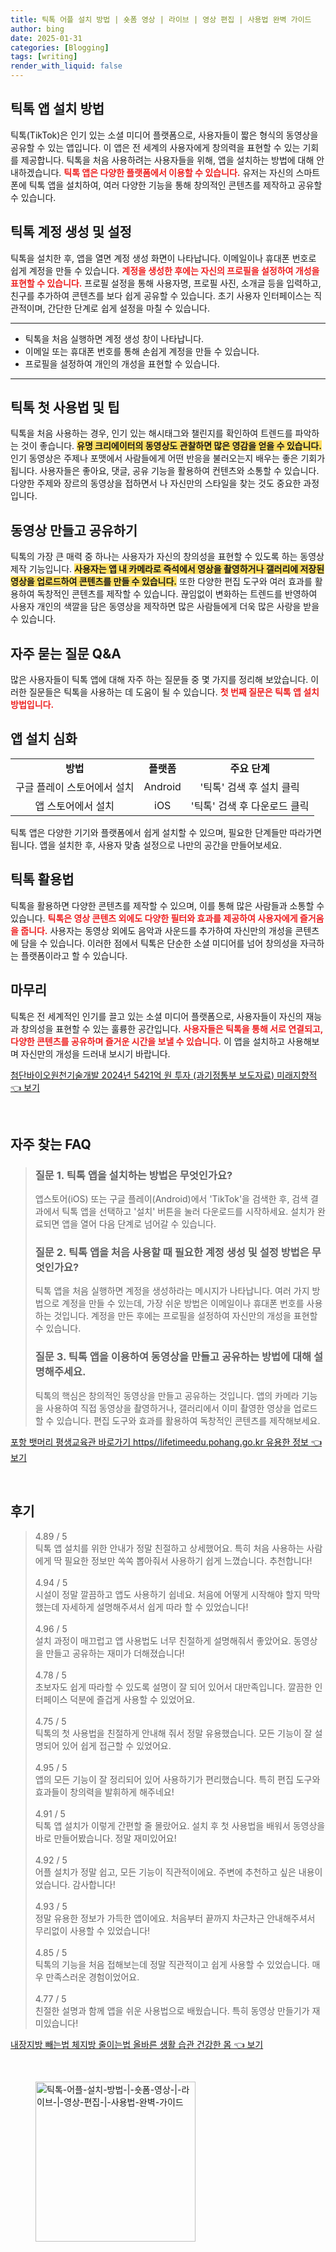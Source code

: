 ```yaml
---
title: 틱톡 어플 설치 방법 | 숏폼 영상 | 라이브 | 영상 편집 | 사용법 완벽 가이드
author: bing
date: 2025-01-31
categories: [Blogging]
tags: [writing]
render_with_liquid: false
---
```



<h2 id='틱톡 앱 설치 방법'>틱톡 앱 설치 방법</h2>

<p>틱톡(TikTok)은 인기 있는 소셜 미디어 플랫폼으로, 사용자들이 짧은 형식의 동영상을 공유할 수 있는 앱입니다. 이 앱은 전 세계의 사용자에게 창의력을 표현할 수 있는 기회를 제공합니다. 틱톡을 처음 사용하려는 사용자들을 위해, 앱을 설치하는 방법에 대해 안내하겠습니다. <b><span style="color: #ee2323;">틱톡 앱은 다양한 플랫폼에서 이용할 수 있습니다.</span></b> 유저는 자신의 스마트폰에 틱톡 앱을 설치하여, 여러 다양한 기능을 통해 창의적인 콘텐츠를 제작하고 공유할 수 있습니다.</p>

<h2 id='틱톡 계정 생성 및 설정'>틱톡 계정 생성 및 설정</h2>

<p>틱톡을 설치한 후, 앱을 열면 계정 생성 화면이 나타납니다. 이메일이나 휴대폰 번호로 쉽게 계정을 만들 수 있습니다. <b><span style="color: #ee2323;">계정을 생성한 후에는 자신의 프로필을 설정하여 개성을 표현할 수 있습니다.</span></b> 프로필 설정을 통해 사용자명, 프로필 사진, 소개글 등을 입력하고, 친구를 추가하여 콘텐츠를 보다 쉽게 공유할 수 있습니다. 초기 사용자 인터페이스는 직관적이며, 간단한 단계로 쉽게 설정을 마칠 수 있습니다.</p>

<hr />

<ul>
    <li>틱톡을 처음 실행하면 계정 생성 창이 나타납니다.</li>
    <li>이메일 또는 휴대폰 번호를 통해 손쉽게 계정을 만들 수 있습니다.</li>
    <li>프로필을 설정하여 개인의 개성을 표현할 수 있습니다.</li>
</ul>

<hr />

<h2 id='틱톡 첫 사용법 및 팁'>틱톡 첫 사용법 및 팁</h2>

<p>틱톡을 처음 사용하는 경우, 인기 있는 해시태그와 챌린지를 확인하여 트렌드를 파악하는 것이 좋습니다. <b><span style="background-color: #ffe066;">유명 크리에이터의 동영상도 관찰하면 많은 영감을 얻을 수 있습니다.</span></b> 인기 동영상은 주제나 포맷에서 사람들에게 어떤 반응을 불러오는지 배우는 좋은 기회가 됩니다. 사용자들은 좋아요, 댓글, 공유 기능을 활용하여 컨텐츠와 소통할 수 있습니다. 다양한 주제와 장르의 동영상을 접하면서 나 자신만의 스타일을 찾는 것도 중요한 과정입니다.</p>

<h2 id='동영상 만들고 공유하기'>동영상 만들고 공유하기</h2>

<p>틱톡의 가장 큰 매력 중 하나는 사용자가 자신의 창의성을 표현할 수 있도록 하는 동영상 제작 기능입니다. <b><span style="background-color: #ffe066;">사용자는 앱 내 카메라로 즉석에서 영상을 촬영하거나 갤러리에 저장된 영상을 업로드하여 콘텐츠를 만들 수 있습니다.</span></b> 또한 다양한 편집 도구와 여러 효과를 활용하여 독창적인 콘텐츠를 제작할 수 있습니다. 끊임없이 변화하는 트렌드를 반영하여 사용자 개인의 색깔을 담은 동영상을 제작하면 많은 사람들에게 더욱 많은 사랑을 받을 수 있습니다.</p>

<h2 id='자주 묻는 질문 Q&A'>자주 묻는 질문 Q&A</h2>

<p>많은 사용자들이 틱톡 앱에 대해 자주 하는 질문들 중 몇 가지를 정리해 보았습니다. 이러한 질문들은 틱톡을 사용하는 데 도움이 될 수 있습니다. <b><span style="color: #ee2323;">첫 번째 질문은 틱톡 앱 설치 방법입니다.</span></b></p>

<h2 id='앱 설치 심화'>앱 설치 심화</h2>

<table>
    <tr>
        <td style="text-align: center; height: 17px;"><b>방법</b></td>
        <td style="text-align: center; height: 17px;"><b>플랫폼</b></td>
        <td style="text-align: center; height: 17px;"><b>주요 단계</b></td>
    </tr>
    <tr>
        <td style="text-align: center; height: 17px;">구글 플레이 스토어에서 설치</td>
        <td style="text-align: center; height: 17px;">Android</td>
        <td style="text-align: center; height: 17px;">'틱톡' 검색 후 설치 클릭</td>
    </tr>
    <tr>
        <td style="text-align: center; height: 17px;">앱 스토어에서 설치</td>
        <td style="text-align: center; height: 17px;">iOS</td>
        <td style="text-align: center; height: 17px;">'틱톡' 검색 후 다운로드 클릭</td>
    </tr>
</table>

<p>틱톡 앱은 다양한 기기와 플랫폼에서 쉽게 설치할 수 있으며, 필요한 단계들만 따라가면 됩니다. 앱을 설치한 후, 사용자 맞춤 설정으로 나만의 공간을 만들어보세요.</p>

<h2 id='틱톡 활용법'>틱톡 활용법</h2>

<p>틱톡을 활용하면 다양한 콘텐츠를 제작할 수 있으며, 이를 통해 많은 사람들과 소통할 수 있습니다. <b><span style="color: #ee2323;">틱톡은 영상 콘텐츠 외에도 다양한 필터와 효과를 제공하여 사용자에게 즐거움을 줍니다.</span></b> 사용자는 동영상 외에도 음악과 사운드를 추가하여 자신만의 개성을 콘텐츠에 담을 수 있습니다. 이러한 점에서 틱톡은 단순한 소셜 미디어를 넘어 창의성을 자극하는 플랫폼이라고 할 수 있습니다.</p>

<h2 id='마무리'>마무리</h2>

<p>틱톡은 전 세계적인 인기를 끌고 있는 소셜 미디어 플랫폼으로, 사용자들이 자신의 재능과 창의성을 표현할 수 있는 훌륭한 공간입니다. <b><span style="color: #ee2323;">사용자들은 틱톡을 통해 서로 연결되고, 다양한 콘텐츠를 공유하며 즐거운 시간을 보낼 수 있습니다.</span></b> 이 앱을 설치하고 사용해보며 자신만의 개성을 드러내 보시기 바랍니다.</p>


<p><a class="click-button" title="첨단바이오원천기술개발 2024년 5421억 원 투자 (과기정통부 보도자료) 미래지향적" href="https://aptwhite.github.io/posts/%EC%B2%A8%EB%8B%A8%EB%B0%94%EC%9D%B4%EC%98%A4%EC%9B%90%EC%B2%9C%EA%B8%B0%EC%88%A0%EA%B0%9C%EB%B0%9C-2024%EB%85%84-5421%EC%96%B5-%EC%9B%90-%ED%88%AC%EC%9E%90-(%EA%B3%BC%EA%B8%B0%EC%A0%95%ED%86%B5%EB%B6%80-%EB%B3%B4%EB%8F%84%EC%9E%90%EB%A3%8C)-%EB%AF%B8%EB%9E%98%EC%A7%80%ED%96%A5%EC%A0%81/" rel="dofollow">첨단바이오원천기술개발 2024년 5421억 원 투자 (과기정통부 보도자료) 미래지향적 👈 보기</a></p><br>
<h2 id='자주_찾는_FAQ'>자주 찾는 FAQ</h2>
<div itemscope="" itemtype="https://schema.org/FAQPage"> 
<blockquote> 
<div itemscope="" itemprop="mainEntity" itemtype="https://schema.org/Question"> 
<h3 itemprop="name">질문 1. 틱톡 앱을 설치하는 방법은 무엇인가요?</h3> 
<div itemscope="" itemprop="acceptedAnswer" itemtype="https://schema.org/Answer"> 
<span itemprop="text"> 
<p>앱스토어(iOS) 또는 구글 플레이(Android)에서 'TikTok'을 검색한 후, 검색 결과에서 틱톡 앱을 선택하고 '설치' 버튼을 눌러 다운로드를 시작하세요. 설치가 완료되면 앱을 열어 다음 단계로 넘어갈 수 있습니다.</p> 
</span> 
</div> 
</div> 
<div itemscope="" itemprop="mainEntity" itemtype="https://schema.org/Question"> 
<h3 itemprop="name">질문 2. 틱톡 앱을 처음 사용할 때 필요한 계정 생성 및 설정 방법은 무엇인가요?</h3> 
<div itemscope="" itemprop="acceptedAnswer" itemtype="https://schema.org/Answer"> 
<span itemprop="text"> 
<p>틱톡 앱을 처음 실행하면 계정을 생성하라는 메시지가 나타납니다. 여러 가지 방법으로 계정을 만들 수 있는데, 가장 쉬운 방법은 이메일이나 휴대폰 번호를 사용하는 것입니다. 계정을 만든 후에는 프로필을 설정하여 자신만의 개성을 표현할 수 있습니다.</p> 
</span> 
</div> 
</div> 
<div itemscope="" itemprop="mainEntity" itemtype="https://schema.org/Question"> 
<h3 itemprop="name">질문 3. 틱톡 앱을 이용하여 동영상을 만들고 공유하는 방법에 대해 설명해주세요.</h3> 
<div itemscope="" itemprop="acceptedAnswer" itemtype="https://schema.org/Answer"> 
<span itemprop="text"> 
<p>틱톡의 핵심은 창의적인 동영상을 만들고 공유하는 것입니다. 앱의 카메라 기능을 사용하여 직접 동영상을 촬영하거나, 갤러리에서 이미 촬영한 영상을 업로드할 수 있습니다. 편집 도구와 효과를 활용하여 독창적인 콘텐츠를 제작해보세요.</p> 
</span> 
</div> 
</div> 
</blockquote> 
</div>
<p><a class="click-button" title="포항 뱃머리 평생교육관 바로가기 https//lifetimeedu.pohang.go.kr 유용한 정보" href="https://aptwhite.github.io/posts/%ED%8F%AC%ED%95%AD-%EB%B1%83%EB%A8%B8%EB%A6%AC-%ED%8F%89%EC%83%9D%EA%B5%90%EC%9C%A1%EA%B4%80-%EB%B0%94%EB%A1%9C%EA%B0%80%EA%B8%B0-httpslifetimeedu.pohang.go.kr-%EC%9C%A0%EC%9A%A9%ED%95%9C-%EC%A0%95%EB%B3%B4/" rel="dofollow">포항 뱃머리 평생교육관 바로가기 https//lifetimeedu.pohang.go.kr 유용한 정보 👈 보기</a></p><br>
<h2 id='후기'>후기</h2>
<div itemscope itemtype="https://schema.org/Product">
  <blockquote>
  <div itemprop="review" itemscope itemtype="https://schema.org/Review">
      <div itemprop="reviewRating" itemscope itemtype="https://schema.org/Rating"> <span itemprop="ratingValue">4.89</span> / <span itemprop="bestRating">5</span> </div>
      <span itemprop="reviewBody">틱톡 앱 설치를 위한 안내가 정말 친절하고 상세했어요. 특히 처음 사용하는 사람에게 딱 필요한 정보만 쏙쏙 뽑아줘서 사용하기 쉽게 느꼈습니다. 추천합니다!</span>
  </div>
  <br>
  <div itemprop="review" itemscope itemtype="https://schema.org/Review">
      <div itemprop="reviewRating" itemscope itemtype="https://schema.org/Rating"> <span itemprop="ratingValue">4.94</span> / <span itemprop="bestRating">5</span> </div>
      <span itemprop="reviewBody">시설이 정말 깔끔하고 앱도 사용하기 쉽네요. 처음에 어떻게 시작해야 할지 막막했는데 자세하게 설명해주셔서 쉽게 따라 할 수 있었습니다!</span>
  </div>
  <br>
  <div itemprop="review" itemscope itemtype="https://schema.org/Review">
      <div itemprop="reviewRating" itemscope itemtype="https://schema.org/Rating"> <span itemprop="ratingValue">4.96</span> / <span itemprop="bestRating">5</span> </div>
      <span itemprop="reviewBody">설치 과정이 매끄럽고 앱 사용법도 너무 친절하게 설명해줘서 좋았어요. 동영상을 만들고 공유하는 재미가 더해졌습니다!</span>
  </div>
  <br>
  <div itemprop="review" itemscope itemtype="https://schema.org/Review">
      <div itemprop="reviewRating" itemscope itemtype="https://schema.org/Rating"> <span itemprop="ratingValue">4.78</span> / <span itemprop="bestRating">5</span> </div>
      <span itemprop="reviewBody">초보자도 쉽게 따라할 수 있도록 설명이 잘 되어 있어서 대만족입니다. 깔끔한 인터페이스 덕분에 즐겁게 사용할 수 있었어요.</span>
  </div>
  <br>
  <div itemprop="review" itemscope itemtype="https://schema.org/Review">
      <div itemprop="reviewRating" itemscope itemtype="https://schema.org/Rating"> <span itemprop="ratingValue">4.75</span> / <span itemprop="bestRating">5</span> </div>
      <span itemprop="reviewBody">틱톡의 첫 사용법을 친절하게 안내해 줘서 정말 유용했습니다. 모든 기능이 잘 설명되어 있어 쉽게 접근할 수 있었어요.</span>
  </div>
  <br>
  <div itemprop="review" itemscope itemtype="https://schema.org/Review">
      <div itemprop="reviewRating" itemscope itemtype="https://schema.org/Rating"> <span itemprop="ratingValue">4.95</span> / <span itemprop="bestRating">5</span> </div>
      <span itemprop="reviewBody">앱의 모든 기능이 잘 정리되어 있어 사용하기가 편리했습니다. 특히 편집 도구와 효과들이 창의력을 발휘하게 해주네요!</span>
  </div>
  <br>
  <div itemprop="review" itemscope itemtype="https://schema.org/Review">
      <div itemprop="reviewRating" itemscope itemtype="https://schema.org/Rating"> <span itemprop="ratingValue">4.91</span> / <span itemprop="bestRating">5</span> </div>
      <span itemprop="reviewBody">틱톡 앱 설치가 이렇게 간편할 줄 몰랐어요. 설치 후 첫 사용법을 배워서 동영상을 바로 만들어봤습니다. 정말 재미있어요!</span>
  </div>
  <br>
  <div itemprop="review" itemscope itemtype="https://schema.org/Review">
      <div itemprop="reviewRating" itemscope itemtype="https://schema.org/Rating"> <span itemprop="ratingValue">4.92</span> / <span itemprop="bestRating">5</span> </div>
      <span itemprop="reviewBody">어플 설치가 정말 쉽고, 모든 기능이 직관적이에요. 주변에 추천하고 싶은 내용이었습니다. 감사합니다!</span>
  </div>
  <br>
  <div itemprop="review" itemscope itemtype="https://schema.org/Review">
      <div itemprop="reviewRating" itemscope itemtype="https://schema.org/Rating"> <span itemprop="ratingValue">4.93</span> / <span itemprop="bestRating">5</span> </div>
      <span itemprop="reviewBody">정말 유용한 정보가 가득한 앱이에요. 처음부터 끝까지 차근차근 안내해주셔서 무리없이 사용할 수 있었습니다!</span>
  </div>
  <br>
  <div itemprop="review" itemscope itemtype="https://schema.org/Review">
      <div itemprop="reviewRating" itemscope itemtype="https://schema.org/Rating"> <span itemprop="ratingValue">4.85</span> / <span itemprop="bestRating">5</span> </div>
      <span itemprop="reviewBody">틱톡의 기능을 처음 접해보는데 정말 직관적이고 쉽게 사용할 수 있었습니다. 매우 만족스러운 경험이었어요.</span>
  </div>
  <br>
  <div itemprop="review" itemscope itemtype="https://schema.org/Review">
      <div itemprop="reviewRating" itemscope itemtype="https://schema.org/Rating"> <span itemprop="ratingValue">4.77</span> / <span itemprop="bestRating">5</span> </div>
      <span itemprop="reviewBody">친절한 설명과 함께 앱을 쉬운 사용법으로 배웠습니다. 특히 동영상 만들기가 재미있습니다!</span>
  </div>
  </blockquote>
</div>
<p><a class="click-button" title="내장지방 빼는법 체지방 줄이는법 올바른 생활 습관 건강한 몸" href="https://aptwhite.github.io/posts/%EB%82%B4%EC%9E%A5%EC%A7%80%EB%B0%A9-%EB%B9%BC%EB%8A%94%EB%B2%95-%EC%B2%B4%EC%A7%80%EB%B0%A9-%EC%A4%84%EC%9D%B4%EB%8A%94%EB%B2%95-%EC%98%AC%EB%B0%94%EB%A5%B8-%EC%83%9D%ED%99%9C-%EC%8A%B5%EA%B4%80-%EA%B1%B4%EA%B0%95%ED%95%9C-%EB%AA%B8/" rel="dofollow">내장지방 빼는법 체지방 줄이는법 올바른 생활 습관 건강한 몸 👈 보기</a></p><br>
<figure class="image"><img src="https://aptwhite.github.io/assets/img/thumbnail/틱톡-어플-설치-방법-|-숏폼-영상-|-라이브-|-영상-편집-|-사용법-완벽-가이드.webp" alt="틱톡-어플-설치-방법-|-숏폼-영상-|-라이브-|-영상-편집-|-사용법-완벽-가이드" width="256" height="256"></figure>